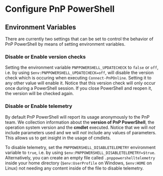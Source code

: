# Configure PnP PowerShell

## Environment Variables

There are currently two settings that can be set to control the behavior of PnP PowerShell by means of setting environment variables.

### Disable or Enable version checks

Setting the environment variable `PNPPOWERSHELL_UPDATECHECK` to `false` or `off`, i.e. by using `$env:PNPPOWERSHELL_UPDATECHECK=off`, will disable the version check which is occuring when executing `Connect-PnPOnline`. Setting it to any other value will enable it. Notice that this version check will only occur once during a PowerShell session. If you close PowerShell and reopen it, the version will be checked again.

### Disable or Enable telemetry

By default PnP PowerShell will report its usage anonymously to the PnP team. We collection information about the **version of PnP PowerShell**, the operation system version and the **cmdlet** executed. Notice that we will *not* include parameters used and we will *not* include any values of parameters. This allows us to get insight in the usage of cmdlets.

To disable telemetry, set the `PNPPOWERSHELL_DISABLETELEMETRY` environment variable to `true`, i.e. by using `$env:PNPPOWERSHELL_DISABLETELEMETRY=$true`. Alternatively, you can create an empty file called `.pnppowershelltelemetry` inside your home directory (`$env:UserProfile` on Windows, `$env:HOME` on Linux) not needing any content inside of the file to disable telemetry.